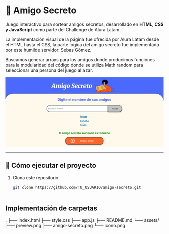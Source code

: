 # 🎁 Amigo Secreto

Juego interactivo para sortear amigos secretos, desarrollado en **HTML, CSS y JavaScript** como parte del Challenge de Alura Latam.

La implementación visual de la página fue ofrecida por Alura Latam desde el HTML hasta el CSS, la parte lógica del amigo secreto fue implementada por este humilde servidor: Sebas Gómez.

Buscamos generar arrays para los amigos donde producimos funciones para la modularidad del código donde se utiliza Math.random para seleccionar una persona del juego al azar.

![Vista previa del proyecto](img.png)

---

## 🚀 Cómo ejecutar el proyecto

1. Clona este repositorio:
   ```bash
   git clone https://github.com/TU_USUARIO/amigo-secreto.git



## Implementación de carpetas

.
├── index.html
├── style.css
├── app.js
├── README.md
└── assets/
    ├── preview.png
    ├── amigo-secreto.png
    └── icono.png

